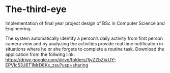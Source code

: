 # The-third-eye
Implementation of final year project design of BSc in Computer Science and Engineering.

The system automatically identify a person’s daily activity from first person camera view and by analyzing the activities provide real time notification in situations where he or she forgets to complete a routine task. Download the application from the follwing link:  https://drive.google.com/drive/folders/1jyZZbZkrUY-EPVlc53J6T1MrD8Kx_zsu?usp=sharing
